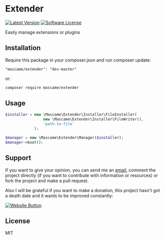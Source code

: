 # Extender

[![Latest Version](https://img.shields.io/github/release/marcmascarell/extender.svg?style=flat-square)](https://github.com/marcmascarell/extender/releases)
[![Software License](https://img.shields.io/badge/license-MIT-brightgreen.svg?style=flat-square)](LICENSE.md)

Easily manage extensions or plugins

Installation
--------------
Require this package in your composer.json and run composer update:

    "mascame/extender": "dev-master"

or:

```sh
composer require mascame/extender
```

Usage
--------------

```php
$installer = new \Mascame\Extender\Installer\FileInstaller(
                 new \Mascame\Extender\Installer\FileWriter(),
                 'path-to-file'
             );

$manager = new \Mascame\Extender\Manager($installer);
$manager->boot();
```
Support
----

If you want to give your opinion, you can send me an [email](mailto:marcmascarell@gmail.com), comment the project directly (if you want to contribute with information or resources) or fork the project and make a pull request.

Also I will be grateful if you want to make a donation, this project hasn't got a death date and it wants to be improved constantly:

[![Website Button](http://www.rahmenversand.com/images/paypal_logo_klein.gif "Donate!")](https://www.paypal.com/cgi-bin/webscr?cmd=_donations&business=marcmascarell%40gmail%2ecom&lc=US&item_name=Artificer%20Development&no_note=0&currency_code=EUR&bn=PP%2dDonationsBF%3abtn_donateCC_LG%2egif%3aNonHostedGuest&amount=5 "Contribute to the project")


License
----

MIT
